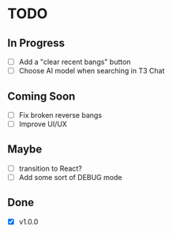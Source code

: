 # TODO

## In Progress

- [ ] Add a "clear recent bangs" button
- [ ] Choose AI model when searching in T3 Chat

## Coming Soon

- [ ] Fix broken reverse bangs
- [ ] Improve UI/UX

## Maybe

- [ ] transition to React?
- [ ] Add some sort of DEBUG mode

## Done

- [x] v1.0.0

